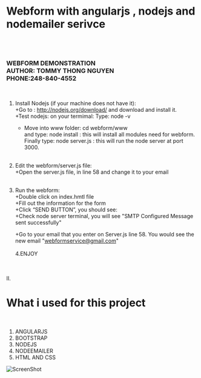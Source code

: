 <h1>Webform with angularjs , nodejs and nodemailer serivce</h1><br /><br />

<h3>WEBFORM DEMONSTRATION<br />
AUTHOR: TOMMY THONG NGUYEN<br />
PHONE:248-840-4552</h3><br />

1. Install Nodejs (if your machine does not have it):<br />
    +Go to : http://nodejs.org/download/     and download and install it.<br />
    +Test nodejs:  on your termimal: Type: node -v       <br />
    + Move into www folder:  cd webform/www   <br />
                and type:    node install      : this will install all modules need for webform.<br />
                Finally type: node server.js    : this will run the node server at port 3000.<br /><br />

2. Edit the webform/server.js  file:<br />
    +Open the server.js file, in line 58  and change it to your email <br /><br />
3. Run the webform:<br />
    +Double click on index.hmtl file <br />
    +Fill out the information for the form<br />
    +Click “SEND BUTTON”, you should see:<br />
    +Check node server terminal, you will see       "SMTP Configured
                                                    Message sent successfully" <br />

    +Go to your email that you enter on Server.js line 58. You would see the new email "webformservice@gmail.com"<br /><br />
4.ENJOY<br /><br /><br />

II.<h1>What i used for this project</h1><br />
1. ANGULARJS<br />
2. BOOTSTRAP<br />
3. NODEJS<br />
4. NODEEMAILER<br />
5. HTML AND CSS

![ScreenShot](server.png)



